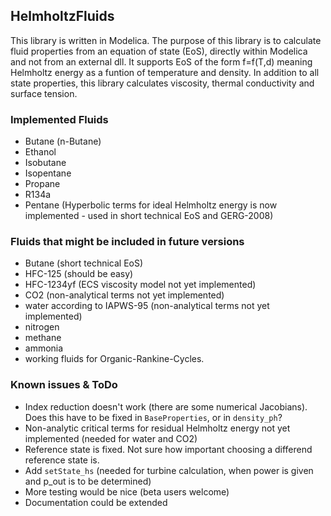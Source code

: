 ## HelmholtzFluids
This library is written in Modelica.
The purpose of this library is to calculate fluid properties from an equation of state (EoS), directly within Modelica and not from an external dll.
It supports EoS of the form f=f(T,d) meaning Helmholtz energy as a funtion of temperature and density.
In addition to all state properties, this library calculates viscosity, thermal conductivity and surface tension.

### Implemented Fluids
* Butane (n-Butane)
* Ethanol
* Isobutane
* Isopentane
* Propane
* R134a
* Pentane (Hyperbolic terms for ideal Helmholtz energy is now implemented - used in short technical EoS and GERG-2008)

### Fluids that might be included in future versions
* Butane (short technical EoS)
* HFC-125 (should be easy)
* HFC-1234yf (ECS viscosity model not yet implemented)
* CO2 (non-analytical terms not yet implemented)
* water according to IAPWS-95 (non-analytical terms not yet implemented)
* nitrogen
* methane
* ammonia
* working fluids for Organic-Rankine-Cycles.

### Known issues & ToDo
* Index reduction doesn't work (there are some numerical Jacobians). Does this have to be fixed in `BaseProperties`, or in `density_ph`?
* Non-analytic critical terms for residual Helmholtz energy not yet implemented (needed for water and CO2)
* Reference state is fixed. Not sure how important choosing a differend reference state is.
* Add `setState_hs` (needed for turbine calculation, when power is given and p_out is to be determined)
* More testing would be nice (beta users welcome)
* Documentation could be extended